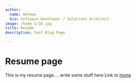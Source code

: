 ```yaml
---
author:
  name: Herman
  bio: Software Developer / Solutions Architect
image: /home-1/18.jpg
title: Resume
description: Test Blog Page

---
```

# Resume page
This is my resume page.... write some stuff here
Link to [home](/)
